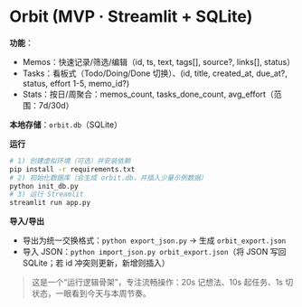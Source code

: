 # Orbit (MVP · Streamlit + SQLite)

**功能**：
- Memos：快速记录/筛选/编辑（id, ts, text, tags[], source?, links[], status）
- Tasks：看板式（Todo/Doing/Done 切换）、(id, title, created_at, due_at?, status, effort 1-5, memo_id?)
- Stats：按日/周聚合：memos_count, tasks_done_count, avg_effort（范围：7d/30d）

**本地存储**：`orbit.db`（SQLite）

**运行**
```bash
# 1) 创建虚拟环境（可选）并安装依赖
pip install -r requirements.txt
# 2) 初始化数据库（会生成 orbit.db，并插入少量示例数据）
python init_db.py
# 3) 运行 Streamlit
streamlit run app.py
```

**导入/导出**
- 导出为统一交换格式：`python export_json.py` → 生成 `orbit_export.json`
- 导入 JSON：`python import_json.py orbit_export.json`（将 JSON 写回 SQLite；若 id 冲突则更新，新增则插入）

> 这是一个“运行逻辑骨架”，专注流畅操作：20s 记想法、10s 起任务、1s 切状态，一眼看到今天与本周节奏。
